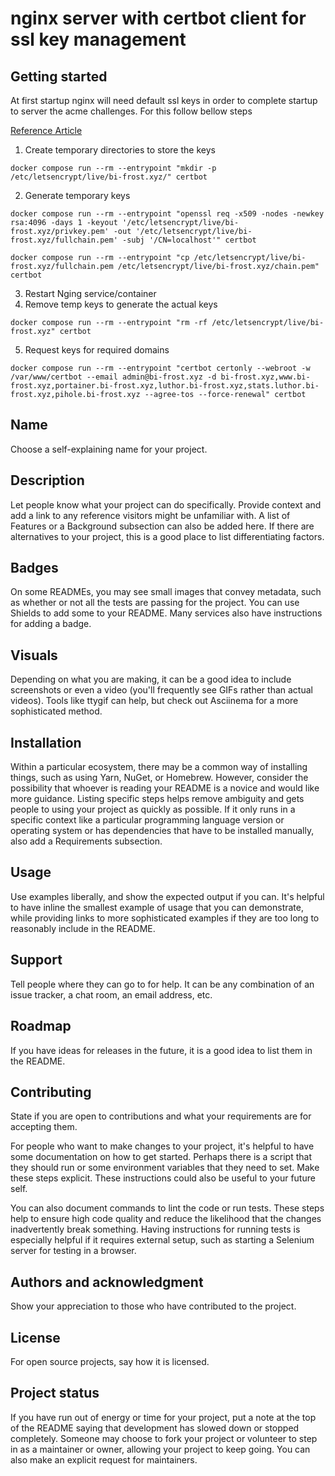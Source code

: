 # nginx server with certbot client for ssl key management

## Getting started
At first startup nginx will need default ssl keys in order to complete startup to server the acme challenges. For this follow bellow steps

[Reference Article](https://pentacent.medium.com/nginx-and-lets-encrypt-with-docker-in-less-than-5-minutes-b4b8a60d3a71)

1. Create temporary directories to store the keys
```
docker compose run --rm --entrypoint "mkdir -p /etc/letsencrypt/live/bi-frost.xyz/" certbot
```
2. Generate temporary keys
```
docker compose run --rm --entrypoint "openssl req -x509 -nodes -newkey rsa:4096 -days 1 -keyout '/etc/letsencrypt/live/bi-frost.xyz/privkey.pem' -out '/etc/letsencrypt/live/bi-frost.xyz/fullchain.pem' -subj '/CN=localhost'" certbot

docker compose run --rm --entrypoint "cp /etc/letsencrypt/live/bi-frost.xyz/fullchain.pem /etc/letsencrypt/live/bi-frost.xyz/chain.pem" certbot
```
3. Restart Nging service/container
4. Remove temp keys to generate the actual keys
```
docker compose run --rm --entrypoint "rm -rf /etc/letsencrypt/live/bi-frost.xyz" certbot
```
5. Request keys for required domains
```
docker compose run --rm --entrypoint "certbot certonly --webroot -w /var/www/certbot --email admin@bi-frost.xyz -d bi-frost.xyz,www.bi-frost.xyz,portainer.bi-frost.xyz,luthor.bi-frost.xyz,stats.luthor.bi-frost.xyz,pihole.bi-frost.xyz --agree-tos --force-renewal" certbot
```

## Name
Choose a self-explaining name for your project.

## Description
Let people know what your project can do specifically. Provide context and add a link to any reference visitors might be unfamiliar with. A list of Features or a Background subsection can also be added here. If there are alternatives to your project, this is a good place to list differentiating factors.

## Badges
On some READMEs, you may see small images that convey metadata, such as whether or not all the tests are passing for the project. You can use Shields to add some to your README. Many services also have instructions for adding a badge.

## Visuals
Depending on what you are making, it can be a good idea to include screenshots or even a video (you'll frequently see GIFs rather than actual videos). Tools like ttygif can help, but check out Asciinema for a more sophisticated method.

## Installation
Within a particular ecosystem, there may be a common way of installing things, such as using Yarn, NuGet, or Homebrew. However, consider the possibility that whoever is reading your README is a novice and would like more guidance. Listing specific steps helps remove ambiguity and gets people to using your project as quickly as possible. If it only runs in a specific context like a particular programming language version or operating system or has dependencies that have to be installed manually, also add a Requirements subsection.

## Usage
Use examples liberally, and show the expected output if you can. It's helpful to have inline the smallest example of usage that you can demonstrate, while providing links to more sophisticated examples if they are too long to reasonably include in the README.

## Support
Tell people where they can go to for help. It can be any combination of an issue tracker, a chat room, an email address, etc.

## Roadmap
If you have ideas for releases in the future, it is a good idea to list them in the README.

## Contributing
State if you are open to contributions and what your requirements are for accepting them.

For people who want to make changes to your project, it's helpful to have some documentation on how to get started. Perhaps there is a script that they should run or some environment variables that they need to set. Make these steps explicit. These instructions could also be useful to your future self.

You can also document commands to lint the code or run tests. These steps help to ensure high code quality and reduce the likelihood that the changes inadvertently break something. Having instructions for running tests is especially helpful if it requires external setup, such as starting a Selenium server for testing in a browser.

## Authors and acknowledgment
Show your appreciation to those who have contributed to the project.

## License
For open source projects, say how it is licensed.

## Project status
If you have run out of energy or time for your project, put a note at the top of the README saying that development has slowed down or stopped completely. Someone may choose to fork your project or volunteer to step in as a maintainer or owner, allowing your project to keep going. You can also make an explicit request for maintainers.
